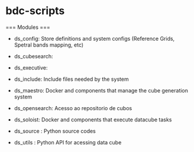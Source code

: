 # bdc-scripts

=== Modules ===


* ds_config: Store definitions and system configs (Reference Grids, Spetral bands mapping, etc)

* ds_cubesearch: 

* ds_executive: 

* ds_include: Include files needed by the system

* ds_maestro: Docker and components that manage the cube generation system

* ds_opensearch: Acesso ao repositorio de cubos

* ds_soloist: Docker and components that execute datacube tasks

* ds_source : Python source codes 

* ds_utils : Python API for acessing data cube

